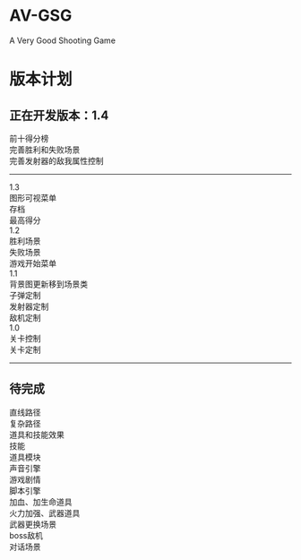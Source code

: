 AV-GSG
======
A Very Good Shooting Game 

版本计划
========

正在开发版本：1.4
---------------
  
前十得分榜  
完善胜利和失败场景  
完善发射器的敌我属性控制  

---------------------------------------
  
1.3  
图形可视菜单  
存档  
最高得分  
1.2  
胜利场景  
失败场景  
游戏开始菜单  
1.1  
背景图更新移到场景类  
子弹定制  
发射器定制  
敌机定制  
1.0  
关卡控制  
关卡定制  

---------------------------------------
  
待完成
-------

直线路径  
复杂路径  
道具和技能效果  
技能  
道具模块  
声音引擎  
游戏剧情  
脚本引擎  
加血、加生命道具  
火力加强、武器道具  
武器更换场景  
boss敌机  
对话场景  
